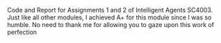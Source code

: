 Code and Report for Assignments 1 and 2 of Intelligent Agents SC4003. Just like all other modules, I achieved A+ for this module since I was so humble. No need to thank me for allowing you to gaze upon this work of perfection
